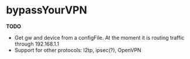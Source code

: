 # bypassYourVPN

**TODO**

* Get gw and device from a configFile. At the moment it is routing traffic through 192.168.1.1
* Support for other protocols: l2tp, ipsec(?), OpenVPN
